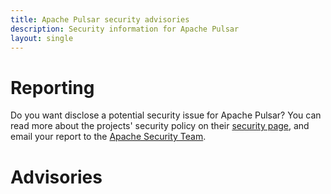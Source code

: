 ```yaml
---
title: Apache Pulsar security advisories
description: Security information for Apache Pulsar
layout: single
---
```


# Reporting

Do you want disclose a potential security issue for Apache Pulsar? You can read more about the projects' security policy on their [security page](https://github.com/apache/pulsar/security/policy), and email your report to the  [Apache Security Team](mailto:security@apache.org).

# Advisories